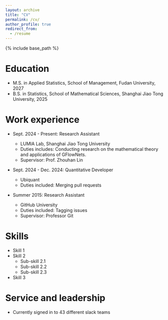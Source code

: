 ```yaml
---
layout: archive
title: "CV"
permalink: /cv/
author_profile: true
redirect_from:
  - /resume
---
```


{% include base_path %}

Education
======
* M.S. in Applied Statistics, School of Management, Fudan University, 2027
* B.S. in Statistics, School of Mathematical Sciences, Shanghai Jiao Tong University, 2025

Work experience
======
* Sept. 2024 - Present: Research Assistant
  * LUMIA Lab, Shanghai Jiao Tong University
  * Duties includes: Conducting research on the mathematical theory and applications of GFlowNets.
  * Supervisor: Prof. Zhouhan Lin

* Sept. 2024 - Dec. 2024: Quantitative Developer
  * Ubiquant
  * Duties included: Merging pull requests

* Summer 2015: Research Assistant
  * GitHub University
  * Duties included: Tagging issues
  * Supervisor: Professor Git
  
Skills
======
* Skill 1
* Skill 2
  * Sub-skill 2.1
  * Sub-skill 2.2
  * Sub-skill 2.3
* Skill 3


  
<!-- Talks
======
  <ul>{% for post in site.talks reversed %}
    {% include archive-single-talk-cv.html  %}
  {% endfor %}</ul>
  
Teaching
======
  <ul>{% for post in site.teaching reversed %}
    {% include archive-single-cv.html %}
  {% endfor %}</ul> -->
  
Service and leadership
======
* Currently signed in to 43 different slack teams
